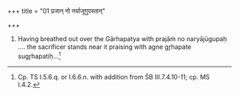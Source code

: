 +++
title = "01 प्रजान् नो नर्याजूगुपस्तान्"

+++
1. Having breathed out over the Gārhapatya with prajāṁ no naryājūgupaḥ .... the sacrificer stands near it praising with agne gr̥hapate sugr̥hapatiḥ...[^1]  


[^1]: Cp. TS I.5.6.q. or I.6.6.n. with addition from ŚB III.7.4.10-11; cp. MS I.4.2.  
